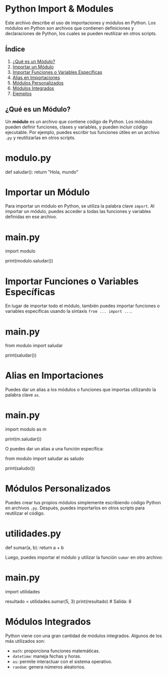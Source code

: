 # Python Import & Modules

Este archivo describe el uso de importaciones y módulos en Python. Los módulos en Python son archivos que contienen definiciones y declaraciones de Python, los cuales se pueden reutilizar en otros scripts.

## Índice
1. [¿Qué es un Módulo?](#qué-es-un-módulo)
2. [Importar un Módulo](#importar-un-módulo)
3. [Importar Funciones o Variables Específicas](#importar-funciones-o-variables-específicas)
4. [Alias en Importaciones](#alias-en-importaciones)
5. [Módulos Personalizados](#módulos-personalizados)
6. [Módulos Integrados](#módulos-integrados)
7. [Ejemplos](#ejemplos)

## ¿Qué es un Módulo?

Un **módulo** es un archivo que contiene código de Python. Los módulos pueden definir funciones, clases y variables, y pueden incluir código ejecutable. Por ejemplo, puedes escribir tus funciones útiles en un archivo `.py` y reutilizarlas en otros scripts.

# modulo.py
def saludar():
    return "Hola, mundo"

# Importar un Módulo

Para importar un módulo en Python, se utiliza la palabra clave `import`. Al importar un módulo, puedes acceder a todas las funciones y variables definidas en ese archivo.

# main.py
import modulo

print(modulo.saludar())

# Importar Funciones o Variables Específicas

En lugar de importar todo el módulo, también puedes importar funciones o variables específicas usando la sintaxis `from ... import ...`.

# main.py
from modulo import saludar

print(saludar())

# Alias en Importaciones

Puedes dar un alias a los módulos o funciones que importas utilizando la palabra clave `as`.

# main.py
import modulo as m

print(m.saludar())

O puedes dar un alias a una función específica:

from modulo import saludar as saludo

print(saludo())

# Módulos Personalizados

Puedes crear tus propios módulos simplemente escribiendo código Python en archivos `.py`. Después, puedes importarlos en otros scripts para reutilizar el código.

# utilidades.py
def sumar(a, b):
    return a + b

Luego, puedes importar el módulo y utilizar la función `sumar` en otro archivo:

# main.py
import utilidades

resultado = utilidades.sumar(5, 3)
print(resultado)  # Salida: 8

# Módulos Integrados

Python viene con una gran cantidad de módulos integrados. Algunos de los más utilizados son:

- `math`: proporciona funciones matemáticas.
- `datetime`: maneja fechas y horas.
- `os`: permite interactuar con el sistema operativo.
- `random`: genera números aleatorios.